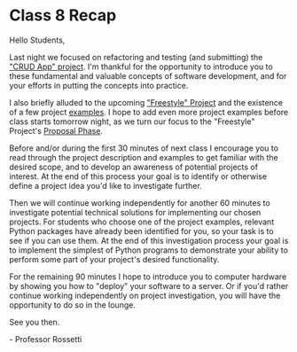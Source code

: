 # Class 8 Recap

Hello Students,

Last night we focused on refactoring and testing (and submitting) the ["CRUD App" project](https://github.com/prof-rossetti/nyu-info-2335-70-201706/blob/master/projects/crud-app/project.md). I'm thankful for the opportunity to introduce you to these fundamental and valuable concepts of software development, and for your efforts in putting the concepts into practice.

I also briefly alluded to the upcoming ["Freestyle" Project](https://github.com/prof-rossetti/nyu-info-2335-70-201706/blob/master/projects/freestyle/project.md) and the existence of a few project [examples](https://github.com/prof-rossetti/nyu-info-2335-70-201706/tree/master/projects/freestyle/examples). I hope to add even more project examples before class starts tomorrow night, as we turn our focus to the "Freestyle" Project's [Proposal Phase](https://github.com/prof-rossetti/nyu-info-2335-70-201706/blob/master/projects/freestyle/project.md#proposal-phase).

Before and/or during the first 30 minutes of next class I encourage you to read through the project description and examples to get familiar with the desired scope, and to develop an awareness of potential projects of interest. At the end of this process your goal is to identify or otherwise define a project idea you'd like to investigate further.

Then we will continue working independently for another 60 minutes to investigate potential technical solutions for implementing our chosen projects. For students who choose one of the project examples, relevant Python packages have already been identified for you, so your task is to see if you can use them. At the end of this investigation process your goal is to implement the simplest of Python programs to demonstrate your ability to perform some part of your project's desired functionality.

For the remaining 90 minutes I hope to introduce you to computer hardware by showing you how to "deploy" your software to a server. Or if you'd rather continue working independently on project investigation, you will have the opportunity to do so in the lounge.

See you then.

\- Professor Rossetti
